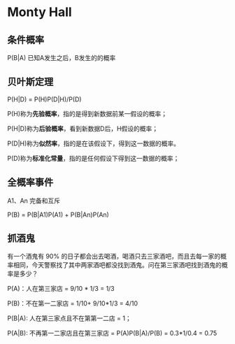 # Monty Hall 

## 条件概率

P(B|A) 已知A发生之后，B发生的的概率

## 贝叶斯定理

P(H|D) = P(H)P(D|H)/P(D)

P(H)称为**先验概率**，指的是得到新数据前某一假设的概率；

P(H|D)称为**后验概率**，看到新数据D后，H假设的概率；

P(D|H)称为**似然率**，指的是在该假设下，得到这一数据的概率。

P(D)称为**标准化常量**，指的是任何假设下得到这一数据的概率；

## 全概率事件

A1、An 完备和互斥

P(B) = P(B|A1)P(A1) + P(B|An)P(An)

## 抓酒鬼

有一个酒鬼有 90% 的日子都会出去喝酒，喝酒只去三家酒吧，而且去每一家的概率相同，今天警察找了其中两家酒吧都没找到酒鬼。问在第三家酒吧找到酒鬼的概率是多少？

P(A)：人在第三家店 = 9/10 * 1/3 = 1/3

P(B)：不在第一二家店 = 1/10+ 9/10*1/3 = 4/10

P(B|A): 人在第三家点且不在第第一二店 = 1；

P(A|B): 不再第一二家店且在第三家店 = P(A)P(B|A)/P(B) = 0.3*1/0.4 = 0.75

